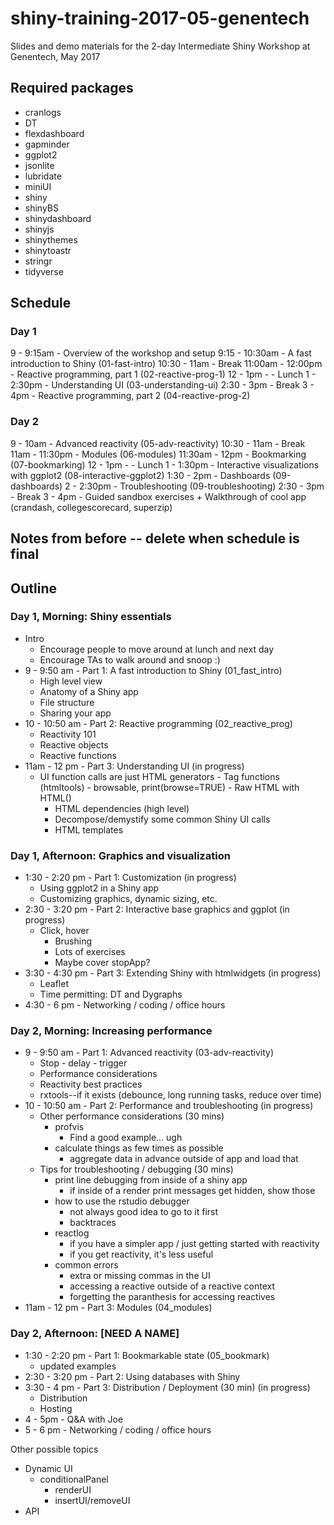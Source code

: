 # shiny-training-2017-05-genentech

Slides and demo materials for the 2-day Intermediate Shiny Workshop at Genentech, May 2017

## Required packages

- cranlogs
- DT
- flexdashboard
- gapminder
- ggplot2
- jsonlite
- lubridate
- miniUI
- shiny
- shinyBS
- shinydashboard
- shinyjs
- shinythemes
- shinytoastr
- stringr
- tidyverse

## Schedule

### Day 1

9 - 9:15am        - Overview of the workshop and setup
9:15 - 10:30am    - A fast introduction to Shiny (01-fast-intro)
10:30 - 11am      -	Break
11:00am - 12:00pm - Reactive programming, part 1 (02-reactive-prog-1)
12 - 1pm - 		  - Lunch
1 - 2:30pm 	      - Understanding UI (03-understanding-ui)
2:30 - 3pm        - Break
3 - 4pm           - Reactive programming, part 2 (04-reactive-prog-2)

### Day 2

9 - 10am          - Advanced reactivity (05-adv-reactivity)
10:30 - 11am      -	Break
11am - 11:30pm    - Modules (06-modules)
11:30am - 12pm    - Bookmarking (07-bookmarking)
12 - 1pm - 		  - Lunch
1 - 1:30pm		  - Interactive visualizations with ggplot2 (08-interactive-ggplot2)
1:30 - 2pm        - Dashboards (09-dashboards)
2 - 2:30pm 	      - Troubleshooting (09-troubleshooting)
2:30 - 3pm        - Break
3 - 4pm           - Guided sandbox exercises + Walkthrough of cool app (crandash, collegescorecard, superzip)


## Notes from before -- delete when schedule is final

## Outline

### Day 1, Morning: Shiny essentials

- Intro
	- Encourage people to move around at lunch and next day
	- Encourage TAs to walk around and snoop :)
- 9 - 9:50 am - Part 1: A fast introduction to Shiny (01_fast_intro)
	- High level view
	- Anatomy of a Shiny app
	- File structure
	- Sharing your app
- 10 - 10:50 am - Part 2: Reactive programming (02_reactive_prog)
	- Reactivity 101
	- Reactive objects
	- Reactive functions
- 11am - 12 pm - Part 3: Understanding UI (in progress)
  - UI function calls are just HTML generators
		- Tag functions (htmltools)
		- browsable, print(browse=TRUE)
		- Raw HTML with HTML()
	- HTML dependencies (high level)
	- Decompose/demystify some common Shiny UI calls
	- HTML templates

### Day 1, Afternoon: Graphics and visualization

- 1:30 - 2:20 pm - Part 1: Customization (in progress)
	- Using ggplot2 in a Shiny app
	- Customizing graphics, dynamic sizing, etc.
- 2:30 - 3:20 pm - Part 2: Interactive base graphics and ggplot (in progress)
  - Click, hover
	- Brushing
	- Lots of exercises
	- Maybe cover stopApp?
- 3:30 - 4:30 pm - Part 3: Extending Shiny with htmlwidgets (in progress)
	- Leaflet
	- Time permitting: DT and Dygraphs
- 4:30 - 6 pm - Networking / coding / office hours

### Day 2, Morning: Increasing performance

- 9 - 9:50 am - Part 1: Advanced reactivity (03-adv-reactivity)
	- Stop - delay - trigger
	- Performance considerations
	- Reactivity best practices
	- rxtools--if it exists (debounce, long running tasks, reduce over time)
- 10 - 10:50 am - Part 2: Performance and troubleshooting (in progress)
	- Other performance considerations (30 mins)
		- profvis
			- Find a good example... ugh
		- calculate things as few times as possible
			- aggregate data in advance outside of app and load that
	- Tips for troubleshooting / debugging (30 mins)
		- print line debugging from inside of a shiny app
			- if inside of a render print messages get hidden, show those
		- how to use the rstudio debugger
			- not always good idea to go to it first
			- backtraces
		- reactlog
			- if you have a simpler app / just getting started with reactivity
			- if you get reactivity, it's less useful
		- common errors
			- extra or missing commas in the UI
			- accessing a reactive outside of a reactive context
			- forgetting the paranthesis for accessing reactives
- 11am - 12 pm - Part 3: Modules (04_modules)

### Day 2, Afternoon: [NEED A NAME]

- 1:30 - 2:20 pm - Part 1: Bookmarkable state (05_bookmark)
	- updated examples
- 2:30 - 3:20 pm - Part 2: Using databases with Shiny
- 3:30 - 4 pm - Part 3: Distribution / Deployment (30 min) (in progress)
	- Distribution
	- Hosting
- 4 - 5pm - Q&A with Joe
- 5 - 6 pm - Networking / coding / office hours


Other possible topics
- Dynamic UI
  - conditionalPanel
	- renderUI
	- insertUI/removeUI
- API
